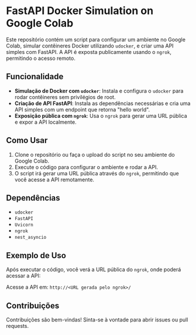 # FastAPI Docker Simulation on Google Colab

Este repositório contém um script para configurar um ambiente no Google Colab, simular contêineres Docker utilizando `udocker`, e criar uma API simples com FastAPI. A API é exposta publicamente usando o `ngrok`, permitindo o acesso remoto.

## Funcionalidade

- **Simulação de Docker com `udocker`**: Instala e configura o `udocker` para rodar contêineres sem privilégios de root.
- **Criação de API FastAPI**: Instala as dependências necessárias e cria uma API simples com um endpoint que retorna "hello world".
- **Exposição pública com `ngrok`**: Usa o `ngrok` para gerar uma URL pública e expor a API localmente.

## Como Usar

1. Clone o repositório ou faça o upload do script no seu ambiente do Google Colab.
2. Execute o código para configurar o ambiente e rodar a API.
3. O script irá gerar uma URL pública através do `ngrok`, permitindo que você acesse a API remotamente.

## Dependências

- `udocker`
- `FastAPI`
- `Uvicorn`
- `ngrok`
- `nest_asyncio`

## Exemplo de Uso

Após executar o código, você verá a URL pública do `ngrok`, onde poderá acessar a API:


Acesse a API em: `http://<URL gerada pelo ngrok>/`

## Contribuições

Contribuições são bem-vindas! Sinta-se à vontade para abrir issues ou pull requests.
